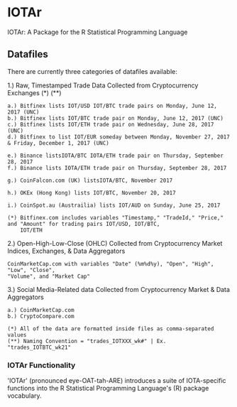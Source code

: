 # IOTAr
IOTAr: A Package for the R Statistical Programming Language

## Datafiles
There are currently three categories of datafiles available:

1.) Raw, Timestamped Trade Data Collected from Cryptocurrency Exchanges (*) (**)
 
    a.) Bitfinex lists IOT/USD IOT/BTC trade pairs on Monday, June 12, 2017 (UNC)
    b.) Bitfinex lists IOT/BTC trade pair on Monday, June 12, 2017 (UNC)
    c.) Bitfinex lists IOT/ETH trade pair on Wednesday, June 28, 2017 (UNC)
    d.) Bitfinex to list IOT/EUR someday between Monday, November 27, 2017 & Friday, December 1, 2017 (UNC)
    
    e.) Binance listsIOTA/BTC IOTA/ETH trade pair on Thursday, September 28, 2017
    f.) Binance lists IOTA/ETH trade pair on Thursday, September 28, 2017
    
    g.) CoinFalcon.com (UK) listsIOTA/BTC, November 2017
    
    h.) OKEx (Hong Kong) lists IOT/BTC, November 20, 2017
    
    i.) CoinSpot.au (Austrailia) lists IOT/AUD on Sunday, June 25, 2017
    
    (*) Bitfinex.com includes variables "Timestamp," "TradeId," "Price," and "Amount" for trading pairs IOT/USD, IOT/BTC,         
        IOT/ETH 


2.) Open-High-Low-Close (OHLC) Collected from Cryptocurrency Market Indices, Exchanges, & Data Aggregators

    CoinMarketCap.com with variables "Date" (%m%d%y), "Open", "High", "Low", "Close",        
    "Volume", and "Market Cap"

3.) Social Media-Related data Collected from Cryptocurrency Market & Data Aggregators

    a.) CoinMarketCap.com
    b.) CryptoCompare.com

    (*) All of the data are formatted inside files as comma-separated values
    (**) Naming Convention = "trades_IOTXXX_wk#" | Ex. "trades_IOTBTC_wk21"
    
### IOTAr Functionality

'IOTAr' (pronounced eye-OAT-tah-ARE) introduces a suite of IOTA-specific functions into the R Statistical Programming Language's (R) package vocabulary. 
